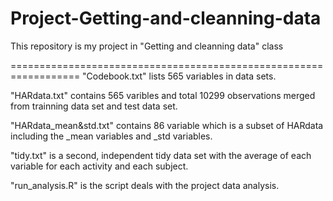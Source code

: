 Project-Getting-and-cleanning-data
==================================

This repository is my project in "Getting and cleanning data" class

==================================================================
"Codebook.txt" lists 565 variables in data sets.

"HARdata.txt" contains 565 varibles and total 10299 observations merged from trainning data set and test data set.

"HARdata_mean&std.txt" contains 86 variable which is a subset of HARdata including the _mean variables and _std variables. 

"tidy.txt" is a second, independent tidy data set with the average of each variable for each activity and each subject. 

"run_analysis.R" is the script deals with the project data analysis.
